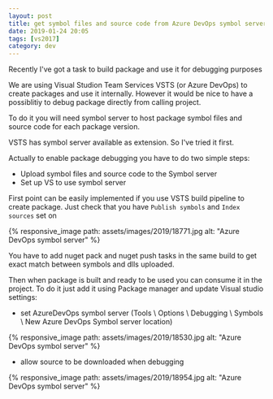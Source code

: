 ```yaml
---
layout: post
title: get symbol files and source code from Azure DevOps symbol server
date: 2019-01-24 20:05 
tags: [vs2017]
category: dev
---
```

Recently I've got a task to build package and use it for debugging purposes

We are using Visual Studion Team Services VSTS (or Azure DevOps) to create packages and use it internally. 
However it would be nice to have a possiblitiy to debug package directly from calling project.

To do it you will need symbol server to host package symbol files and source code for each package version.

VSTS has symbol server available as extension. So I've tried it first.

Actually to enable package debugging you have to do two simple steps:

* Upload symbol files and source code to the Symbol server
* Set up VS to use symbol server

First point can be easily implemented if you use VSTS build pipeline to create package.
Just check that you have `Publish symbols` and `Index sources` set on

{% responsive_image path: assets/images/2019/18771.jpg alt: "Azure DevOps symbol server" %}

You have to add nuget pack and nuget push tasks in the same build to get exact match between symbols and dlls uploaded.

Then when package is built and ready to be used you can consume it in the project.
To do it just add it using Package manager and update Visual studio settings:
* set AzureDevOps symbol server (Tools \ Options \ Debugging \ Symbols \ New Azure DevOps Symbol server location)

{% responsive_image path: assets/images/2019/18530.jpg alt: "Azure DevOps symbol server" %}
* allow source to be downloaded when debugging

{% responsive_image path: assets/images/2019/18954.jpg alt: "Azure DevOps symbol server" %}
